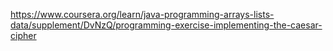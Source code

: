 https://www.coursera.org/learn/java-programming-arrays-lists-data/supplement/DvNzQ/programming-exercise-implementing-the-caesar-cipher
